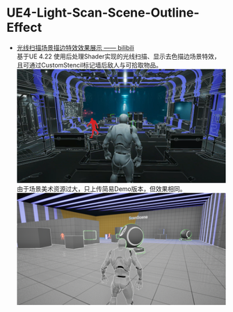 # UE4-Light-Scan-Scene-Outline-Effect
* [光线扫描场景描边特效效果展示 —— bilibili](https://www.bilibili.com/video/BV1SD4y1S74S/)<br>
基于UE 4.22 使用后处理Shader实现的光线扫描、显示去色描边场景特效，且可通过CustomStencil标记墙后敌人与可拾取物品。<br>
![ScanScene](https://github.com/ColorGalaxy/UE4-Light-Scan-Scene-Outline-Effect/raw/master/Screenshot/ScanScene.png)<br>
由于场景美术资源过大，只上传简易Demo版本，但效果相同。<br>
![SimpleScanScene](https://github.com/ColorGalaxy/UE4-Light-Scan-Scene-Outline-Effect/raw/master/Screenshot/SimpleScanScene.png)<br>